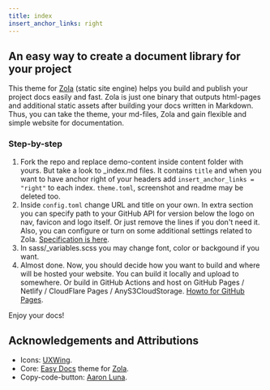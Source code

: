 ```yaml
---
title: index
insert_anchor_links: right
---
```

## An easy way to create a document library for your project

This theme for [Zola](https://getzola.org) (static site engine) helps you build and publish your project docs easily and fast. Zola is just one binary that outputs html-pages and additional static assets after building your docs written in Markdown. Thus, you can take the theme, your md-files, Zola and gain flexible and simple website for documentation.

### Step-by-step

1. Fork the repo and replace demo-content inside content folder with yours. But take a look to _index.md files. It contains `title` and when you want to have anchor right of your headers add `insert_anchor_links = "right"` to each index. `theme.toml`, screenshot and readme may be deleted too.
2. Inside `config.toml` change URL and title on your own. In extra section you can specify path to your GitHub API for version below the logo on nav, favicon and logo itself. Or just remove the lines if you don't need it. Also, you can configure or turn on some additional settings related to Zola. [Specification is here](https://www.getzola.org/documentation/getting-started/configuration/).
3. In sass/_variables.scss you may change font, color or backgound if you want.
4. Almost done. Now, you should decide how you want to build and where will be hosted your website. You can build it locally and upload to somewhere. Or build in GitHub Actions and host on GitHub Pages / Netlify / CloudFlare Pages / AnyS3CloudStorage. [Howto for GitHub Pages](https://www.getzola.org/documentation/deployment/github-pages/).

Enjoy your docs!

## Acknowledgements and Attributions

* Icons: [UXWing](https://uxwing.com/license/).
* Core: [Easy Docs](https://github.com/codeandmedia/zola_easydocs_theme) theme for [Zola](https://www.getzola.org).
* Copy-code-button: [Aaron Luna](https://aaronluna.dev/blog/add-copy-button-to-code-blocks-hugo-chroma/).
